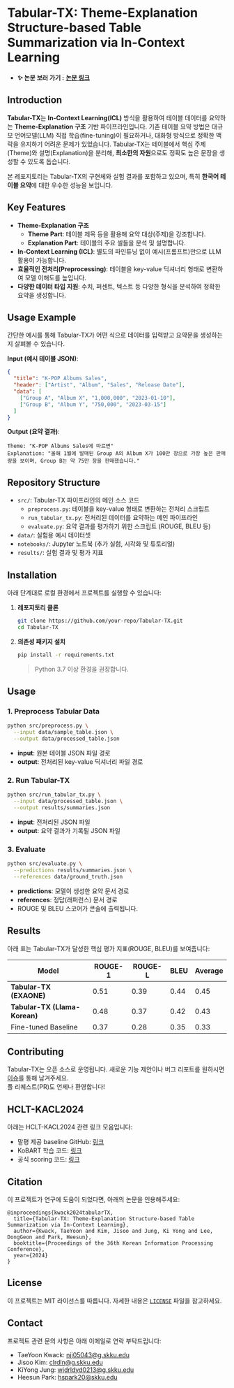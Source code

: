 # Tabular-TX: Theme-Explanation Structure-based Table Summarization via In-Context Learning

- **✨ 논문 보러 가기 :** [**논문 링크**](https://arxiv.org/abs/2501.10487)

## Introduction
**Tabular-TX**는 **In-Context Learning(ICL)** 방식을 활용하여 테이블 데이터를 요약하는 **Theme-Explanation 구조** 기반 파이프라인입니다. 기존 테이블 요약 방법은 대규모 언어모델(LLM) 직접 학습(fine-tuning)이 필요하거나, 대화형 방식으로 정확한 맥락을 유지하기 어려운 문제가 있었습니다. Tabular-TX는 테이블에서 핵심 주제(Theme)와 설명(Explanation)을 분리해, **최소한의 자원**으로도 정확도 높은 문장을 생성할 수 있도록 돕습니다.

본 레포지토리는 Tabular-TX의 구현체와 실험 결과를 포함하고 있으며, 특히 **한국어 테이블 요약**에 대한 우수한 성능을 보입니다.


## Key Features
- **Theme-Explanation 구조**  
  - **Theme Part**: 테이블 제목 등을 활용해 요약 대상(주제)을 강조합니다.  
  - **Explanation Part**: 테이블의 주요 셀들을 분석 및 설명합니다.
- **In-Context Learning (ICL)**: 별도의 파인튜닝 없이 예시(프롬프트)만으로 LLM 활용이 가능합니다.
- **효율적인 전처리(Preprocessing)**: 테이블을 key-value 딕셔너리 형태로 변환하여 모델 이해도를 높입니다.
- **다양한 데이터 타입 지원**: 수치, 퍼센트, 텍스트 등 다양한 형식을 분석하여 정확한 요약을 생성합니다.


## Usage Example
간단한 예시를 통해 Tabular-TX가 어떤 식으로 데이터를 입력받고 요약문을 생성하는지 살펴볼 수 있습니다.

**Input (예시 테이블 JSON)**:
```json
{
  "title": "K-POP Albums Sales",
  "header": ["Artist", "Album", "Sales", "Release Date"],
  "data": [
    ["Group A", "Album X", "1,000,000", "2023-01-10"],
    ["Group B", "Album Y", "750,000", "2023-03-15"]
  ]
}
```

**Output (요약 결과)**:
```
Theme: "K-POP Albums Sales에 따르면"
Explanation: "올해 1월에 발매된 Group A의 Album X가 100만 장으로 가장 높은 판매량을 보이며, Group B는 약 75만 장을 판매했습니다."
```


## Repository Structure
- `src/`: Tabular-TX 파이프라인의 메인 소스 코드
  - `preprocess.py`: 테이블을 key-value 형태로 변환하는 전처리 스크립트
  - `run_tabular_tx.py`: 전처리된 데이터를 요약하는 메인 파이프라인
  - `evaluate.py`: 요약 결과를 평가하기 위한 스크립트 (ROUGE, BLEU 등)
- `data/`: 실험용 예시 데이터셋
- `notebooks/`: Jupyter 노트북 (추가 실험, 시각화 및 튜토리얼)
- `results/`: 실험 결과 및 평가 지표


## Installation
아래 단계대로 로컬 환경에서 프로젝트를 실행할 수 있습니다:

1. **레포지토리 클론**  
   ```bash
   git clone https://github.com/your-repo/Tabular-TX.git
   cd Tabular-TX
   ```

2. **의존성 패키지 설치**  
   ```bash
   pip install -r requirements.txt
   ```
   > Python 3.7 이상 환경을 권장합니다.


## Usage

### 1. Preprocess Tabular Data
```bash
python src/preprocess.py \
  --input data/sample_table.json \
  --output data/processed_table.json
```
- **input**: 원본 테이블 JSON 파일 경로  
- **output**: 전처리된 key-value 딕셔너리 파일 경로  

### 2. Run Tabular-TX
```bash
python src/run_tabular_tx.py \
  --input data/processed_table.json \
  --output results/summaries.json
```
- **input**: 전처리된 JSON 파일  
- **output**: 요약 결과가 기록될 JSON 파일  

### 3. Evaluate
```bash
python src/evaluate.py \
  --predictions results/summaries.json \
  --references data/ground_truth.json
```
- **predictions**: 모델이 생성한 요약 문서 경로  
- **references**: 정답(래퍼런스) 문서 경로  
- ROUGE 및 BLEU 스코어가 콘솔에 출력됩니다.


## Results
아래 표는 Tabular-TX가 달성한 핵심 평가 지표(ROUGE, BLEU)를 보여줍니다:

| Model                        | ROUGE-1 | ROUGE-L | BLEU | Average |
|------------------------------|---------|---------|------|---------|
| **Tabular-TX (EXAONE)**      | 0.51    | 0.39    | 0.44 | 0.45    |
| **Tabular-TX (Llama-Korean)**| 0.48    | 0.37    | 0.42 | 0.43    |
| Fine-tuned Baseline          | 0.37    | 0.28    | 0.35 | 0.33    |


## Contributing
Tabular-TX는 오픈 소스로 운영됩니다. 새로운 기능 제안이나 버그 리포트를 원하시면 [이슈](https://github.com/your-repo/Tabular-TX/issues)를 통해 남겨주세요.  
풀 리퀘스트(PR)도 언제나 환영합니다!


## HCLT-KACL2024
아래는 HCLT-KACL2024 관련 링크 모음입니다:
- 말평 제공 baseline GitHub: [링크](https://github.com/teddysum/korean_T2T_baseline/tree/main)
- KoBART 학습 코드: [링크](https://github.com/teddysum/korean_T2T_baseline/blob/main/run/train.py)
- 공식 scoring 코드: [링크](https://github.com/teddysum/korean_T2T_baseline/blob/main/run/scoring.py)


## Citation
이 프로젝트가 연구에 도움이 되었다면, 아래의 논문을 인용해주세요:
```
@inproceedings{kwack2024tabularTX,
  title={Tabular-TX: Theme-Explanation Structure-based Table Summarization via In-Context Learning},
  author={Kwack, TaeYoon and Kim, Jisoo and Jung, Ki Yong and Lee, DongGeon and Park, Heesun},
  booktitle={Proceedings of the 36th Korean Information Processing Conference},
  year={2024}
}
```


## License
이 프로젝트는 MIT 라이선스를 따릅니다. 자세한 내용은 [`LICENSE`](LICENSE) 파일을 참고하세요.


## Contact
프로젝트 관련 문의 사항은 아래 이메일로 연락 부탁드립니다:
- TaeYoon Kwack: [njj05043@g.skku.edu](mailto:njj05043@g.skku.edu)
- Jisoo Kim: [clrdln@g.skku.edu](mailto:clrdln@g.skku.edu)
- KiYong Jung: [wjdrldyd0213@g.skku.edu](mailto:wjdrldyd0213@g.skku.edu)
- Heesun Park: [hspark20@skku.edu](mailto:hspark20@skku.edu)
